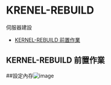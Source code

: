 # KRENEL-REBUILD
伺服器建設
* [KERNEL-REBUILD 前置作業](#kernel-rebuild-前置作業)


## KERNEL-REBUILD 前置作業
##設定內存![image](https://user-images.githubusercontent.com/60479645/169814834-1f8d56fb-637f-4953-9b0e-5bbccca153db.png)
